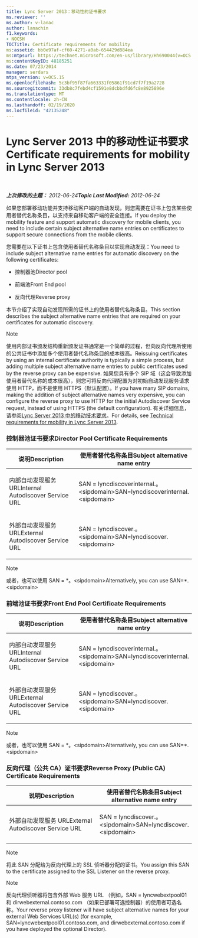 ```yaml
---
title: Lync Server 2013：移动性的证书要求
ms.reviewer: ''
ms.author: v-lanac
author: lanachin
f1.keywords:
- NOCSH
TOCTitle: Certificate requirements for mobility
ms:assetid: bb0e97af-cf60-4271-a0ab-654429d884ea
ms:mtpsurl: https://technet.microsoft.com/en-us/library/Hh690044(v=OCS.15)
ms:contentKeyID: 48185251
ms.date: 07/23/2014
manager: serdars
mtps_version: v=OCS.15
ms.openlocfilehash: 5c3bf95f87fa663331f05861f91cd7f7f19a2728
ms.sourcegitcommit: 33db8c7febd4cf1591e8dcbbdfd6fc8e8925896e
ms.translationtype: MT
ms.contentlocale: zh-CN
ms.lasthandoff: 02/19/2020
ms.locfileid: "42135248"
---
```

<div data-xmlns="http://www.w3.org/1999/xhtml">

<div class="topic" data-xmlns="http://www.w3.org/1999/xhtml" data-msxsl="urn:schemas-microsoft-com:xslt" data-cs="http://msdn.microsoft.com/">

<div data-asp="https://msdn2.microsoft.com/asp">

# <a name="certificate-requirements-for-mobility-in-lync-server-2013"></a><span data-ttu-id="21407-102">Lync Server 2013 中的移动性证书要求</span><span class="sxs-lookup"><span data-stu-id="21407-102">Certificate requirements for mobility in Lync Server 2013</span></span>

</div>

<div id="mainSection">

<div id="mainBody">

<span> </span>

<span data-ttu-id="21407-103">_**上次修改的主题：** 2012-06-24_</span><span class="sxs-lookup"><span data-stu-id="21407-103">_**Topic Last Modified:** 2012-06-24_</span></span>

<span data-ttu-id="21407-104">如果您部署移动功能并支持移动客户端的自动发现，则您需要在证书上包含某些使用者替代名称条目，以支持来自移动客户端的安全连接。</span><span class="sxs-lookup"><span data-stu-id="21407-104">If you deploy the mobility feature and support automatic discovery for mobile clients, you need to include certain subject alternative name entries on certificates to support secure connections from the mobile clients.</span></span>

<span data-ttu-id="21407-105">您需要在以下证书上包含使用者替代名称条目以实现自动发现：</span><span class="sxs-lookup"><span data-stu-id="21407-105">You need to include subject alternative name entries for automatic discovery on the following certificates:</span></span>

  - <span data-ttu-id="21407-106">控制器池</span><span class="sxs-lookup"><span data-stu-id="21407-106">Director pool</span></span>

  - <span data-ttu-id="21407-107">前端池</span><span class="sxs-lookup"><span data-stu-id="21407-107">Front End pool</span></span>

  - <span data-ttu-id="21407-108">反向代理</span><span class="sxs-lookup"><span data-stu-id="21407-108">Reverse proxy</span></span>

<span data-ttu-id="21407-109">本节介绍了实现自动发现所需的证书上的使用者替代名称条目。</span><span class="sxs-lookup"><span data-stu-id="21407-109">This section describes the subject alternative name entries that are required on your certificates for automatic discovery.</span></span>

<div>


> [!NOTE]  
> <span data-ttu-id="21407-110">使用内部证书颁发结构重新颁发证书通常是一个简单的过程，但向反向代理所使用的公共证书中添加多个使用者替代名称条目的成本很高。</span><span class="sxs-lookup"><span data-stu-id="21407-110">Reissuing certificates by using an internal certificate authority is typically a simple process, but adding multiple subject alternative name entries to public certificates used by the reverse proxy can be expensive.</span></span> <span data-ttu-id="21407-111">如果您具有多个 SIP 域（这会导致添加使用者替代名称的成本很高），则您可将反向代理配置为对初始自动发现服务请求使用 HTTP，而不是使用 HTTPS（默认配置）。</span><span class="sxs-lookup"><span data-stu-id="21407-111">If you have many SIP domains, making the addition of subject alternative names very expensive, you can configure the reverse proxy to use HTTP for the initial Autodiscover Service request, instead of using HTTPS (the default configuration).</span></span> <span data-ttu-id="21407-112">有关详细信息，请参阅<A href="lync-server-2013-technical-requirements-for-mobility.md">Lync Server 2013 中的移动技术要求</A>。</span><span class="sxs-lookup"><span data-stu-id="21407-112">For details, see <A href="lync-server-2013-technical-requirements-for-mobility.md">Technical requirements for mobility in Lync Server 2013</A>.</span></span>



</div>

### <a name="director-pool-certificate-requirements"></a><span data-ttu-id="21407-113">控制器池证书要求</span><span class="sxs-lookup"><span data-stu-id="21407-113">Director Pool Certificate Requirements</span></span>

<table>
<colgroup>
<col style="width: 50%" />
<col style="width: 50%" />
</colgroup>
<thead>
<tr class="header">
<th><span data-ttu-id="21407-114">说明</span><span class="sxs-lookup"><span data-stu-id="21407-114">Description</span></span></th>
<th><span data-ttu-id="21407-115">使用者替代名称条目</span><span class="sxs-lookup"><span data-stu-id="21407-115">Subject alternative name entry</span></span></th>
</tr>
</thead>
<tbody>
<tr class="odd">
<td><p><span data-ttu-id="21407-116">内部自动发现服务 URL</span><span class="sxs-lookup"><span data-stu-id="21407-116">Internal Autodiscover Service URL</span></span></p></td>
<td><p><span data-ttu-id="21407-117">SAN = lyncdiscoverinternal.。&lt;sipdomain&gt;</span><span class="sxs-lookup"><span data-stu-id="21407-117">SAN=lyncdiscoverinternal.&lt;sipdomain&gt;</span></span></p></td>
</tr>
<tr class="even">
<td><p><span data-ttu-id="21407-118">外部自动发现服务 URL</span><span class="sxs-lookup"><span data-stu-id="21407-118">External Autodiscover Service URL</span></span></p></td>
<td><p><span data-ttu-id="21407-119">SAN = lyncdiscover.。&lt;sipdomain&gt;</span><span class="sxs-lookup"><span data-stu-id="21407-119">SAN=lyncdiscover.&lt;sipdomain&gt;</span></span></p></td>
</tr>
</tbody>
</table>


<div>


> [!NOTE]  
> <span data-ttu-id="21407-120">或者，也可以使用 SAN = \*。&lt;sipdomain&gt;</span><span class="sxs-lookup"><span data-stu-id="21407-120">Alternatively, you can use SAN=\*.&lt;sipdomain&gt;</span></span>



</div>

### <a name="front-end-pool-certificate-requirements"></a><span data-ttu-id="21407-121">前端池证书要求</span><span class="sxs-lookup"><span data-stu-id="21407-121">Front End Pool Certificate Requirements</span></span>

<table>
<colgroup>
<col style="width: 50%" />
<col style="width: 50%" />
</colgroup>
<thead>
<tr class="header">
<th><span data-ttu-id="21407-122">说明</span><span class="sxs-lookup"><span data-stu-id="21407-122">Description</span></span></th>
<th><span data-ttu-id="21407-123">使用者替代名称条目</span><span class="sxs-lookup"><span data-stu-id="21407-123">Subject alternative name entry</span></span></th>
</tr>
</thead>
<tbody>
<tr class="odd">
<td><p><span data-ttu-id="21407-124">内部自动发现服务 URL</span><span class="sxs-lookup"><span data-stu-id="21407-124">Internal Autodiscover Service URL</span></span></p></td>
<td><p><span data-ttu-id="21407-125">SAN = lyncdiscoverinternal.。&lt;sipdomain&gt;</span><span class="sxs-lookup"><span data-stu-id="21407-125">SAN=lyncdiscoverinternal.&lt;sipdomain&gt;</span></span></p></td>
</tr>
<tr class="even">
<td><p><span data-ttu-id="21407-126">外部自动发现服务 URL</span><span class="sxs-lookup"><span data-stu-id="21407-126">External Autodiscover Service URL</span></span></p></td>
<td><p><span data-ttu-id="21407-127">SAN = lyncdiscover.。&lt;sipdomain&gt;</span><span class="sxs-lookup"><span data-stu-id="21407-127">SAN=lyncdiscover.&lt;sipdomain&gt;</span></span></p></td>
</tr>
</tbody>
</table>


<div>


> [!NOTE]  
> <span data-ttu-id="21407-128">或者，也可以使用 SAN = \*。&lt;sipdomain&gt;</span><span class="sxs-lookup"><span data-stu-id="21407-128">Alternatively, you can use SAN=\*.&lt;sipdomain&gt;</span></span>



</div>

### <a name="reverse-proxy-public-ca-certificate-requirements"></a><span data-ttu-id="21407-129">反向代理（公共 CA）证书要求</span><span class="sxs-lookup"><span data-stu-id="21407-129">Reverse Proxy (Public CA) Certificate Requirements</span></span>

<table>
<colgroup>
<col style="width: 50%" />
<col style="width: 50%" />
</colgroup>
<thead>
<tr class="header">
<th><span data-ttu-id="21407-130">说明</span><span class="sxs-lookup"><span data-stu-id="21407-130">Description</span></span></th>
<th><span data-ttu-id="21407-131">使用者替代名称条目</span><span class="sxs-lookup"><span data-stu-id="21407-131">Subject alternative name entry</span></span></th>
</tr>
</thead>
<tbody>
<tr class="odd">
<td><p><span data-ttu-id="21407-132">外部自动发现服务 URL</span><span class="sxs-lookup"><span data-stu-id="21407-132">External Autodiscover Service URL</span></span></p></td>
<td><p><span data-ttu-id="21407-133">SAN = lyncdiscover.。&lt;sipdomain&gt;</span><span class="sxs-lookup"><span data-stu-id="21407-133">SAN=lyncdiscover.&lt;sipdomain&gt;</span></span></p></td>
</tr>
</tbody>
</table>


<div>


> [!NOTE]  
> <span data-ttu-id="21407-134">将此 SAN 分配给为反向代理上的 SSL 侦听器分配的证书。</span><span class="sxs-lookup"><span data-stu-id="21407-134">You assign this SAN to the certificate assigned to the SSL Listener on the reverse proxy.</span></span>



</div>

<div>


> [!NOTE]  
> <span data-ttu-id="21407-135">反向代理侦听器将包含外部 Web 服务 URL （例如，SAN = lyncwebextpool01 和 dirwebexternal.contoso.com （如果已部署可选控制器）的使用者可选名称。</span><span class="sxs-lookup"><span data-stu-id="21407-135">Your reverse proxy listener will have subject alternative names for your external Web Services URL(s) (for example, SAN=lyncwebextpool01.contoso.com, and dirwebexternal.contoso.com if you have deployed the optional Director).</span></span>



</div>

</div>

<span> </span>

</div>

</div>

</div>

